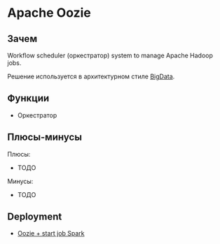 # Apache Oozie

## Зачем

Workflow scheduler (оркестратор) system to manage Apache Hadoop jobs.

Решение используется в архитектурном стиле [BigData](../arch/style/bigdata.md).

## Функции

- Оркестратор

## Плюсы-минусы

Плюсы:

- ТОДО

Минусы:

- ТОДО

## Deployment

- [Oozie + start job Spark](https://habr.com/ru/articles/338952/)

